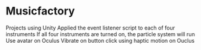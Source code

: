 # Musicfactory

Projects using Unity
Applied the event listener script to each of four instruments
If all four instruments are turned on, the particle system will run
Use avatar on Oculus
Vibrate on button click using haptic motion on Ouclus
